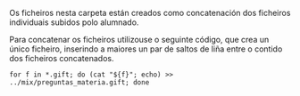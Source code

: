 Os ficheiros nesta carpeta están creados como concatenación dos ficheiros individuais subidos polo alumnado.

Para concatenar os ficheiros utilizouse o seguinte código, que crea un único ficheiro, inserindo a maiores un par de saltos de liña entre o contido dos ficheiros concatenados.

```for f in *.gift; do (cat "${f}"; echo) >> ../mix/preguntas_materia.gift; done```

